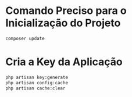 # Comando Preciso para o Inicialização do Projeto
```cmd
composer update
```

# Cria a Key da Aplicação
```cmd
php artisan key:generate
php artisan config:cache
php artisan cache:clear
```